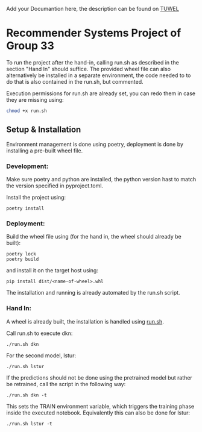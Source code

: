 Add your Documantion here, the description can be found on [TUWEL](https://tuwel.tuwien.ac.at/mod/page/view.php?id=2281417)

# Recommender Systems Project of Group 33
To run the project after the hand-in, calling run.sh as described in the section "Hand In" should
suffice.
The provided wheel file can also alternatively be installed in a separate environment, the code
needed to to do that is also contained in the run.sh, but commented.

Execution permissions for run.sh are already set, you can redo them in case they are missing using:
```bash
chmod +x run.sh
```

## Setup & Installation
Environment management is done using poetry, deployment is done by installing a
pre-built wheel file.


### Development:
Make sure poetry and python are installed, the python version hast to match
the version specified in pyproject.toml.

Install the project using:
```shell
poetry install
```

### Deployment:
Build the wheel file using (for the hand in, the wheel should already be built):

```shell
poetry lock
poetry build
```

and install it on the target host using:

```shell
pip install dist/<name-of-wheel>.whl
```

The installation and running is already automated by the run.sh script.

### Hand In:
A wheel is already built, the installation is handled using [run.sh](./run.sh).

Call run.sh to execute dkn:
```shell
./run.sh dkn
```
For the second model, lstur:
```shell
./run.sh lstur
```

If the predictions should not be done using the pretrained model
but rather be retrained, call the script in the following way:
```shell
./run.sh dkn -t
```
This sets the TRAIN environment variable, which triggers the training phase inside the
executed notebook.
Equivalently this can also be done for lstur:
```shell
./run.sh lstur -t
```
